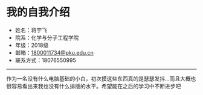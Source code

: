 # 我的自我介绍

* 姓名：蒋宇飞
* 院系：化学与分子工程学院
* 年级：2018级
* 邮箱：1800011734@pku.edu.cn
* 联系方式：18076550995

---

作为一名没有什么电脑基础的小白，初次摸这些东西真的是瑟瑟发抖...而且大概也很容易看出来我也没有什么排版的水平。希望能在之后的学习中不断进步吧
